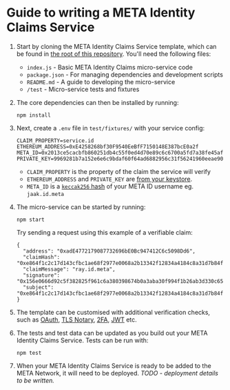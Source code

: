 # Guide to writing a META Identity Claims Service

1. Start by cloning the META Identity Claims Service template, which can be
   found in [the root of this repository](https://github.com/meta-network/meta-identity-claims-service).
   You'll need the following files:
   - `index.js` - Basic META Identity Claims micro-service code
   - `package.json` - For managing dependencies and development scripts
   - `README.md` - A guide to developing the micro-service
   - `/test` - Micro-service tests and fixtures

2. The core dependencies can then be installed by running:
   ```
   npm install
   ```

3. Next, create a `.env` file in `test/fixtures/` with your service config:
   ```
   CLAIM_PROPERTY=service.id
   ETHEREUM_ADDRESS=0xE4258268bf30F9540EeBfF7150148E387bcE0a2f
   META_ID=0x2013ce5cacbfb860251db4c55f0ed4d70e89c6c6700a5fd7a38fe45afa12ec92
   PRIVATE_KEY=9969281b7a152e6e6c9bdaf60f64ad6882956c31f56241960eeae90d6980e6e7
   ```
   - `CLAIM_PROPERTY` is the property of the claim the service will verify
   - `ETHEREUM_ADDRESS` and `PRIVATE_KEY` are
      [from your keystore](https://www.myetherwallet.com/).
   - `META_ID` is a
      [`keccak256` hash](https://emn178.github.io/online-tools/keccak_256.html)
      of your META ID username eg. `jaak.id.meta`

4. The micro-service can be started by running:
   ```
   npm start
   ```
   Try sending a request using this example of a verifiable claim:
   ```
   {
     "address": "0xadE4772179087732696bE0Bc947412C6c5098Dd6",
     "claimHash": "0xe864f1c2c17d143cfbc1ae68f2977e0068a2b13342f12834a4184c8a31d7b84f",
     "claimMessage": "ray.id.meta",
     "signature": "0x156e0666d92c5f382825f961c6a380398674b0a3aba30f994f1b26ab3d330c653d03db0b0985dda16cbce0f7deffaebebd8259516028bf099ef9ec25f44a7a1100",
     "subject": "0xe864f1c2c17d143cfbc1ae68f2977e0068a2b13342f12834a4184c8a31d7b84f"
   }
   ```

5. The template can be customised with additional verification checks, such as
   [OAuth](https://oauth.net/), [TLS Notary](https://tlsnotary.org/), [2FA](https://en.wikipedia.org/wiki/Multi-factor_authentication), [JWT](https://jwt.io/) etc.

6. The tests and test data can be updated as you build out your META Identity
   Claims Service. Tests can be run with:
   ```
   npm test
   ```

7. When your META Identity Claims Service is ready to be added to the META
   Network, it will need to be deployed.
   _TODO - deployment details to be written._
